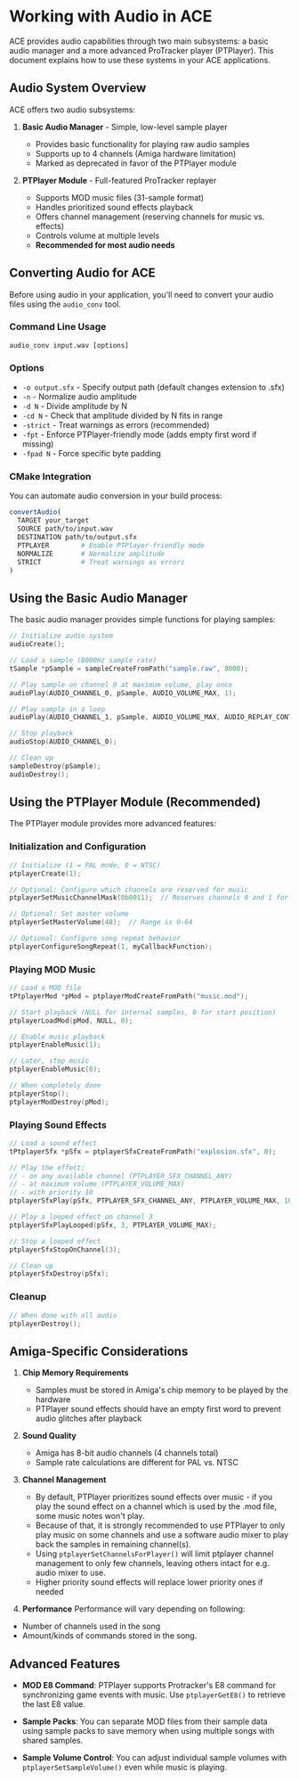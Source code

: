 # Working with Audio in ACE

ACE provides audio capabilities through two main subsystems: a basic audio manager and a more advanced ProTracker player (PTPlayer). This document explains how to use these systems in your ACE applications.

## Audio System Overview

ACE offers two audio subsystems:

1. **Basic Audio Manager** - Simple, low-level sample player
   - Provides basic functionality for playing raw audio samples
   - Supports up to 4 channels (Amiga hardware limitation)
   - Marked as deprecated in favor of the PTPlayer module

2. **PTPlayer Module** - Full-featured ProTracker replayer
   - Supports MOD music files (31-sample format)
   - Handles prioritized sound effects playback
   - Offers channel management (reserving channels for music vs. effects)
   - Controls volume at multiple levels
   - **Recommended for most audio needs**

## Converting Audio for ACE

Before using audio in your application, you'll need to convert your audio files using the `audio_conv` tool.

### Command Line Usage

```
audio_conv input.wav [options]
```

### Options
- `-o output.sfx` - Specify output path (default changes extension to .sfx)
- `-n` - Normalize audio amplitude
- `-d N` - Divide amplitude by N
- `-cd N` - Check that amplitude divided by N fits in range
- `-strict` - Treat warnings as errors (recommended)
- `-fpt` - Enforce PTPlayer-friendly mode (adds empty first word if missing)
- `-fpad N` - Force specific byte padding

### CMake Integration

You can automate audio conversion in your build process:

```cmake
convertAudio(
  TARGET your_target
  SOURCE path/to/input.wav
  DESTINATION path/to/output.sfx
  PTPLAYER        # Enable PTPlayer-friendly mode
  NORMALIZE       # Normalize amplitude
  STRICT          # Treat warnings as errors
)
```

## Using the Basic Audio Manager

The basic audio manager provides simple functions for playing samples:

```c
// Initialize audio system
audioCreate();

// Load a sample (8000Hz sample rate)
tSample *pSample = sampleCreateFromPath("sample.raw", 8000);

// Play sample on channel 0 at maximum volume, play once
audioPlay(AUDIO_CHANNEL_0, pSample, AUDIO_VOLUME_MAX, 1);

// Play sample in a loop
audioPlay(AUDIO_CHANNEL_1, pSample, AUDIO_VOLUME_MAX, AUDIO_REPLAY_CONTINUOUS);

// Stop playback
audioStop(AUDIO_CHANNEL_0);

// Clean up
sampleDestroy(pSample);
audioDestroy();
```

## Using the PTPlayer Module (Recommended)

The PTPlayer module provides more advanced features:

### Initialization and Configuration

```c
// Initialize (1 = PAL mode, 0 = NTSC)
ptplayerCreate(1);

// Optional: Configure which channels are reserved for music
ptplayerSetMusicChannelMask(0b0011);  // Reserves channels 0 and 1 for music

// Optional: Set master volume
ptplayerSetMasterVolume(48);  // Range is 0-64

// Optional: Configure song repeat behavior
ptplayerConfigureSongRepeat(1, myCallbackFunction);
```

### Playing MOD Music

```c
// Load a MOD file
tPtplayerMod *pMod = ptplayerModCreateFromPath("music.mod");

// Start playback (NULL for internal samples, 0 for start position)
ptplayerLoadMod(pMod, NULL, 0);

// Enable music playback
ptplayerEnableMusic(1);

// Later, stop music
ptplayerEnableMusic(0);

// When completely done
ptplayerStop();
ptplayerModDestroy(pMod);
```

### Playing Sound Effects

```c
// Load a sound effect
tPtplayerSfx *pSfx = ptplayerSfxCreateFromPath("explosion.sfx", 0);

// Play the effect:
// - on any available channel (PTPLAYER_SFX_CHANNEL_ANY)
// - at maximum volume (PTPLAYER_VOLUME_MAX)
// - with priority 10
ptplayerSfxPlay(pSfx, PTPLAYER_SFX_CHANNEL_ANY, PTPLAYER_VOLUME_MAX, 10);

// Play a looped effect on channel 3
ptplayerSfxPlayLooped(pSfx, 3, PTPLAYER_VOLUME_MAX);

// Stop a looped effect
ptplayerSfxStopOnChannel(3);

// Clean up
ptplayerSfxDestroy(pSfx);
```

### Cleanup

```c
// When done with all audio
ptplayerDestroy();
```

## Amiga-Specific Considerations

1. **Chip Memory Requirements**
   - Samples must be stored in Amiga's chip memory to be played by the hardware
   - PTPlayer sound effects should have an empty first word to prevent audio glitches after playback

2. **Sound Quality**
   - Amiga has 8-bit audio channels (4 channels total)
   - Sample rate calculations are different for PAL vs. NTSC

3. **Channel Management**
   - By default, PTPlayer prioritizes sound effects over music - if you play the sound effect on a channel which is used by the .mod file, some music notes won't play.
   - Because of that, it is strongly recommended to use PTPlayer to only play music on some channels and use a software audio mixer to play back the samples in remaining channel(s).
   - Using `ptplayerSetChannelsForPlayer()` will limit ptplayer channel management to only few channels, leaving others intact for e.g. audio mixer to use.
   - Higher priority sound effects will replace lower priority ones if needed

4. **Performance**
Performance will vary depending on following:

- Number of channels used in the song
- Amount/kinds of commands stored in the song.

## Advanced Features

- **MOD E8 Command**: PTPlayer supports Protracker's E8 command for synchronizing game events with music. Use `ptplayerGetE8()` to retrieve the last E8 value.

- **Sample Packs**: You can separate MOD files from their sample data using sample packs to save memory when using multiple songs with shared samples.

- **Sample Volume Control**: You can adjust individual sample volumes with `ptplayerSetSampleVolume()` even while music is playing.